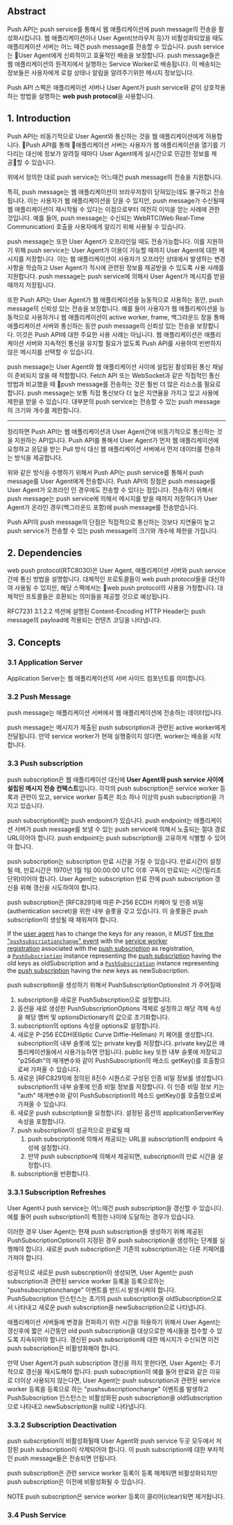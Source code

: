
## Abstract
Push API는 push service를 통해서 웹 애플리케이션에 push message의 전송을 활성화시킵니다. 웹 애플리케이션이나 User Agent(브라우저 등)가 비활성화되었을 때도 애플리케이션 서버는 어느 때건 push message를 전송할 수 있습니다. push service는 User Agent에게 신뢰적이고 효율적인 배송을 보장합니다. push message들은 웹 애플리케이션의 원격지에서 실행하는 Service Worker로 배송됩니다. 이 배송되는 정보들은 사용자에게 로컬 상태나 알림을 알려주기위한 메시지 정보입니다.

Push API 스펙은 애플리케이션 서버나 User Agent가 push service와 같이 상호작용하는 방법을 설명하는 **web push protocol**을 사용합니다.


## 1. Introduction
Push API는 비동기적으로 User Agent와 통신하는 것을 웹 애플리케이션에게 허용합니다. Push API를 통해 애플리케이션 서버는 사용자가 웹 애플리케이션을 열기를 기다리는 대신에 정보가 알려질 때마다 User Agent에게 실시간으로 민감한 정보를 제공할 수 있습니다.

위에서 정의한 대로 push service는 어느때건 push message의 전송을 지원합니다.

특히, push message는 웹 애플리케이션이 브라우저창이 닫혀있는데도 불구하고 전송됩니다. 이는 사용자가 웹 애플리케이션을 닫을 수 있지만, push message가 수신될때 웹 애플리케이션이 재시작될 수 있다는 이점으로부터 여전히 이익을 얻는 사례에 관한 것입니다. 예를 들어, push message는 수신되는 WebRTC(Web Real-Time Communication) 호출을 사용자에게 알리기 위해 사용될 수 있습니다.

push message는 또한 User Agent가 오프라인일 때도 전송가능합니다. 이를 지원하기 위해 push service는 User Agent가 이용이 가능할 때까지 User Agent에 대한 메시지를 저장합니다. 이는 웹 애플리케이션이 사용자가 오프라인 상태에서 발생하는 변경 사항을 학습하고 User Agent가 적시에 관련된 정보를 제공받을 수 있도록 사용 사례를 지원합니다. push message는 push service에 의해서 User Agent가 메시지를 받을 때까지 저장됩니다.

또한 Push API는 User Agent가 웹 애플리케이션을 능동적으로 사용하는 동안, push message의 신뢰성 있는 전송을 보장합니다. 예를 들어 사용자가 웹 애플리케이션을 능동적으로 사용하거나 웹 애플리케이션이 active worker, frame, 백그라운드 창을 통해 애플리케이션 서버와 통신하는 동안 push message의 신뢰성 있는 전송을 보장합니다. 이것은 Push API에 대한 주요한 사용 사례는 아닙니다. 웹 애플리케이션은 애플리케이션 서버와 지속적인 통신을 유지할 필요가 없도록 Push API를 사용하여 빈번하지 않은 메시지를 선택할 수 있습니다.

push message는 User Agent와 웹 애플리케이션 사이에 설립된 활성화된 통신 채널이 준비되지 않을 때 적합합니다. Fetch API 또는 WebSocket과 같은 직접적인 통신 방법과 비교했을 때 push message를 전송하는 것은 훨씬 더 많은 리소스를 필요로 합니다. push message는 보통 직접 통신보다 더 높은 지연율을 가지고 있고 사용에 제한을 받을 수 있습니다. 대부분의 push service는 전송할 수 있는 push message의 크기와 개수를 제한합니다.

---
정리하면 Push API는 웹 애플리케이션과 User Agent간에 비동기적으로 통신하는 것을 지원하는 API입니다. Push API를 통해서 User Agent가 먼저 웹 애플리케이션에 요청하고 응답을 받는 Pull 방식 대신 웹 애플리케이션 서버에서 먼저 데이터를 전송하는 방식을 제공합니다.

위와 같은 방식을 수행하기 위해서 Push API는 push service를 통해서 push message를 User Agent에게 전송합니다. Push API의 장점은 push message를 User Agent가 오프라인 인 경우에도 전송할 수 있다는 점입니다. 전송하기 위해서 push message는 push service에 의해서 메시지를 받을 때까지 저장하다가 User Agent가 온라인 경우(백그라운드 포함)에 push message를 전송받습니다.

Push API의 push message의 단점은 직접적으로 통신하는 것보다 지연율이 높고 push service가 전송할 수 있는 push message의 크기와 개수에 제한을 가집니다.

## 2. Dependencies
web push protocol(RTC8030)은 User Agent, 애플리케이션 서버와 push service간에 통신 방법을 설명합니다.  대체적인 프로토콜들이 web push protocol들을 대신하여 사용될 수 있지만, 해당 스펙에서는 web push protocol의 사용을 가정합니다. 대체적인 프토콜들은 호환되는 의미들을 제공할 것으로 예상됩니다.

RFC7231 3.1.2.2 섹션에 설명된 Content-Encoding HTTP Header는  push message의 payload에 적용되는 컨텐츠 코딩을 나타냅니다.

## 3. Concepts
### 3.1 Application Server
Application Server는 웹 애플리케이션의 서버 사이드 컴포넌트를 의미합니다.

### 3.2 Push Message
push message는 애플리케이션 서버에서 웹 애플리케이션에 전송하는 데이터입니다.

push message는 메시지가 제출된 push subscription과 관련된 active worker에게 전달됩니다. 만약 service worker가 현재 실행중이지 않다면, worker는 배송을 시작합니다.

### 3.3 Push subscription
push subscription은 웹 애플리케이션 대신에 **User Agent와 push service 사이에 설립된 메시지 전송 컨텍스트**입니다. 각각의 push subscription은 service worker 등록과 관련이 있고, service worker 등록은 최소 하나 이상의 push subscription을 가지고 있습니다.

push subscription에는 push endpoint가 있습니다. push endpoint는 애플리케이션 서버가 push message를 보낼 수 있는 push service에 의해서 노출되는 절대 경로 URL이어야 합니다. push endpoint는 push subscription을 고유하게 식별할 수 있어야 합니다.

push subscription는 subscription 만료 시간을 가질 수 있습니다. 만료시간이 설정될 때, 만료시간은 1970년 1월 1일 00:00:00 UTC 이후 구독이 만료되는 시간(밀리초 단위)이어야 합니다. User Agent는 subscription 만료 전에 push subscription 갱신을 위해 갱신을 시도하여야 합니다. 

push subscription은 [RFC8291]에 따른 P-256 ECDH 키페어 및 인증 비밀(authentication secret)을 위한 내부 슬롯을 갖고 있습니다. 이 슬롯들은 push subscription이 생성될 때 채워져야 합니다. 

If the [user agent](https://www.w3.org/TR/push-api/#dfn-user-agent) has to change the keys for any reason, it _MUST_ [fire the "`pushsubscriptionchange`" event](https://www.w3.org/TR/push-api/#dfn-fire-the-pushsubscriptionchange-event) with the [service worker registration](https://www.w3.org/TR/service-workers/#dfn-service-worker-registration) associated with the [push subscription](https://www.w3.org/TR/push-api/#dfn-push-subscription) as registration, a [`PushSubscription`](https://www.w3.org/TR/push-api/#dom-pushsubscription) instance representing the [push subscription](https://www.w3.org/TR/push-api/#dfn-push-subscription) having the old keys as oldSubscription and a [`PushSubscription`](https://www.w3.org/TR/push-api/#dom-pushsubscription) instance representing the [push subscription](https://www.w3.org/TR/push-api/#dfn-push-subscription) having the new keys as newSubscription.

push subscription을 생성하기 위해서 PushSubscriptionOptionsInit 가 주어질때
1. subscription을 새로운 PushSubscription으로 설정합니다.
2. 옵션을 새로 생성한 PushSubscriptionOptions 객체로 설정하고 해당 객체 속성을 해당 멤버 및 optionsDictionary의 값으로 초기화합니다.
3. subscription의 options 속성을 options로 설정합니다.
4. 새로운 P-256 ECDH(Elliptic Curve Diffie-Hellman) 키 페어를 생성합니다. subscription의 내부 슬롯에 있는 private key를 저장합니다. private key값은 애플리케이션들에서 사용가능하면 안됩니다. public key 또한 내부 슬롯에 저장되고 "p256dh"의 매개변수와 같이 PushSubscription의 메소드 getKey()를 호출함으로써 가져올 수 있습니다.
5. 새로운 [RFC8291]에 정의된 8진수 시퀀스로 구성된 인증 비밀 정보를 생성합니다. subscription의 내부 슬롯에 인증 비밀 정보를 저장합니다. 이 인증 비밀 정보 키는 "auth" 매개변수와 같이 PushSubscription의 메소드 getKey()를 호출함으로써 가져올 수 있습니다.
6. 새로운 push subscription을 요청합니다. 설정된 옵션의 applicationServerKey 속성을 포함합니다. 
7. push subscription이 성공적으로 완료될 때
	1. push subscription에 의해서 제공되는 URL을 subscription의 endpoint 속성에 설정합니다.
	2. 만약 push subscription에 의해서 제공되면, subscription의 만료 시간을 설정합니다.
8. subscription을 반환합니다.

### 3.3.1 Subscription Refreshes
User Agent나 push service는 어느때건 push subscription을 갱신할 수 있습니다. 에를 들어 push subscription이 특정한 나이에 도달하는 경우가 있습니다.

이러한 경우 User Agent는 현재 push subscription을 생성하기 위해 제공된 PushSubscriptionOptions이 지정된 경우 push subscription을 생성하는 단계를 실행해야 합니다. 새로운 push subscription은 기존의 subscription과는 다른 키페어를 가져야 합니다.

성공적으로 새로운 push subscription이 생성되면, User Agent는 push subscription과 관련된 service worker 등록을 등록으로하는 "pushsubscriptionchange" 이벤트를 반드시 발생시켜야 합니다. PushSubscription 인스턴스는 초기의 push subscription을 oldSubscription으로서 나타내고 새로운 push subscription을 newSubscription으로 나타냅니다.

애플리케이션 서버들에 변경을 전파하기 위한 시간을 허용하기 위해서 User Agent는 갱신후에 짧은 시간동안 old push subscription을 대상으로한 메시들을 접수할 수 있도록 지속되어야 합니다. 갱신된 push subscription에 대한 메시지가 수신되면 이전 push subscription은 비활성화해야 합니다.

만약 User Agent가 push subscription 갱신을 하지 못한다면, User Agent는 주기적으로 갱신을 재시도해야 합니다. push subscription이 예를 들어 만료와 같은 이유로 더이상 사용되지 않는다면, User Agent는 push subscription과 관련된 service worker 등록을 등록으로 하는 "pushsubscriptionchange" 이벤트를 발생하고 PushSubscription 인스턴스는 비활성화된 push subscription을 oldSubscription으로 나타내고 newSubscription을 null로 나타냅니다.

### 3.3.2 Subscription Deactivation
push subscription이 비활성화될때 User Agent와 push service 두곳 모두에서 저장된 push subscription이 삭제되어야 합니다. 이 push subscription에 대한 부차적인 push message들은 전송되면 안됩니다.

push subscription은 관련 service worker 등록이 등록 해제되면 비활성화되지만 push subscription은 이전에 비활성화될 수 있습니다. 

NOTE
push subscription은 service worker 등록이 클리어(clear)되면 제거됩니다.

### 3.4 Push Service




